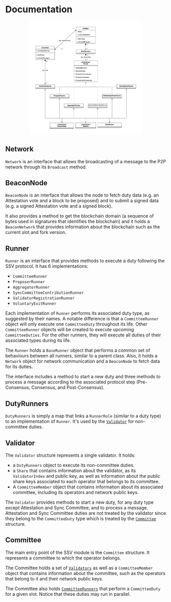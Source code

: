 # Documentation


<p align="center",float="left">
<img src="./simple_class_diagram.drawio.png", width="70%" height="10%">
</p>

## Network

`Network` is an interface that allows the broadcasting of a message to the P2P network through its `Broadcast` method.

## BeaconNode

`BeaconNode` is an interface that allows the node to fetch duty data (e.g. an Attestation vote and a block to be proposed) and to submit a signed data (e.g. a signed Attestation vote and a signed block).

It also provides a method to get the blockchain domain (a sequence of bytes used in signatures that identifies the blockchain) and it holds a `BeaconNetwork` that provides information about the blockchain such as the current slot and fork version.

## Runner

`Runner` is an interface that provides methods to execute a duty following the SSV protocol. It has 6 implementations:
- `CommitteeRunner`
- `ProposerRunner`
- `AggregatorRunner`
- `SyncCommitteeContributionRunner`
- `ValidatorRegistrationRunner`
- `VoluntaryExitRunner`

Each implementation of `Runner` performs its associated duty type, as suggested by their names. A notable difference is that a `CommitteeRunner` object will only execute one `CommitteeDuty` throughout its life. Other `CommitteeRunner` objects will be created to execute upcoming `CommitteeDuties`. For the other runners, they will execute all duties of their associated types during its life.

The `Runner` holds a `BaseRunner` object that performs a common set of behaviours between all runners, similar to a parent class. Also, it holds a `Network` object for network communication and a `BeaconNode` to fetch data for its duties.

The interface includes a method to start a new duty and three methods to process a message according to the associated protocol step (Pre-Consensus, Consensus, and Post-Consensus).

## DutyRunners

`DutyRunners` is simply a map that links a `RunnerRole` (similar to a duty type) to an implementation of `Runner`. It's used by the [`Validator`](#validator) for non-committee duties.

## Validator

The `Validator` structure represents a single validator. It holds:
- a `DutyRunners` object to execute its non-committee duties.
- a `Share` that contains information about the validator, as its `ValidatorIndex` and public key, as well as information about the public share keys associated to each operator that belongs to its committee.
- A `CommitteeMember` object that contains information about its associated committee, including its operators and network public keys.

The `Validator` provides methods to start a new duty, for any duty type except Attestation and Sync Committee, and to process a message. Attestation and Sync Committee duties are not treated by the validator since they belong to the `CommitteeDuty` type which is treated by the [`Committee`](#committee) structure.

## Committee

The main entry point of the SSV module is the `Committee` structure. It represents a committee to which the operator belongs.

The Committee holds a set of [`Validators`](#validator) as well as a `CommitteeMember` object that contains information about the committee, such as the operators that belong to it and their network public keys.

The Committee also holds [`CommitteeRunners`](#runner) that perform a `CommitteeDuty` for a given slot. Notice that these duties may run in parallel.

